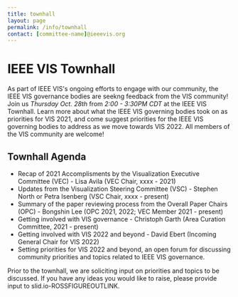 ```yaml
---
title: townhall
layout: page
permalink: /info/townhall
contact: [committee-name]@ieeevis.org
---
```


# IEEE VIS Townhall
As part of IEEE VIS's ongoing efforts to engage with our community, the IEEE VIS governance bodies are seekng feedback from the VIS community! 
Join us *Thursday Oct. 28th* from *2:00 - 3:30PM CDT* at the IEEE VIS Townhall. Learn more about what the IEEE VIS governing bodies took on as priorities for VIS 2021,
and come suggest priorities for the IEEE VIS governing bodies to address as we move towards VIS 2022. All members of the VIS community are welcome!

## Townhall Agenda
* Recap of 2021 Accomplisments by the Visualization Executive Committee (VEC) - Lisa Avila (VEC Chair, xxxx - 2021)
* Updates from the Visualization Steering Committee (VSC) - Stephen North or Petra Isenberg (VSC Chair, xxxx - present)
* Summary of the paper reviewing process from the Overall Paper Chairs (OPC) - Bongshin Lee (OPC 2021, 2022; VEC Member 2021 - present)
* Getting involved with VIS governance - Christoph Garth (Area Curation Committee, 2021 - present)
* Getting involved with VIS 2022 and beyond - David Ebert (Incoming General Chair for VIS 2022)
* Setting priorities for VIS 2022 and beyond, an open forum for discussing community priorities and topics related to IEEE VIS governance.

Prior to the townhall, we are soliciting input on priorities and topics to be discussed. If you have any ideas you would like to raise, please provide input to slid.io-ROSSFIGUREOUTLINK.

